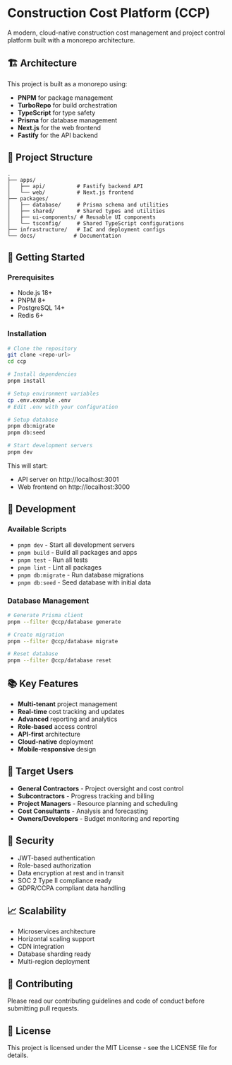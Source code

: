 # Construction Cost Platform (CCP)

A modern, cloud-native construction cost management and project control platform built with a monorepo architecture.

## 🏗️ Architecture

This project is built as a monorepo using:
- **PNPM** for package management
- **TurboRepo** for build orchestration
- **TypeScript** for type safety
- **Prisma** for database management
- **Next.js** for the web frontend
- **Fastify** for the API backend

## 📁 Project Structure

```
.
├── apps/
│   ├── api/          # Fastify backend API
│   └── web/          # Next.js frontend
├── packages/
│   ├── database/     # Prisma schema and utilities
│   ├── shared/       # Shared types and utilities
│   ├── ui-components/ # Reusable UI components
│   └── tsconfig/     # Shared TypeScript configurations
├── infrastructure/   # IaC and deployment configs
└── docs/            # Documentation
```

## 🚀 Getting Started

### Prerequisites

- Node.js 18+
- PNPM 8+
- PostgreSQL 14+
- Redis 6+

### Installation

```bash
# Clone the repository
git clone <repo-url>
cd ccp

# Install dependencies
pnpm install

# Setup environment variables
cp .env.example .env
# Edit .env with your configuration

# Setup database
pnpm db:migrate
pnpm db:seed

# Start development servers
pnpm dev
```

This will start:
- API server on http://localhost:3001
- Web frontend on http://localhost:3000

## 🔧 Development

### Available Scripts

- `pnpm dev` - Start all development servers
- `pnpm build` - Build all packages and apps
- `pnpm test` - Run all tests
- `pnpm lint` - Lint all packages
- `pnpm db:migrate` - Run database migrations
- `pnpm db:seed` - Seed database with initial data

### Database Management

```bash
# Generate Prisma client
pnpm --filter @ccp/database generate

# Create migration
pnpm --filter @ccp/database migrate

# Reset database
pnpm --filter @ccp/database reset
```

## 📚 Key Features

- **Multi-tenant** project management
- **Real-time** cost tracking and updates
- **Advanced** reporting and analytics
- **Role-based** access control
- **API-first** architecture
- **Cloud-native** deployment
- **Mobile-responsive** design

## 🏢 Target Users

- **General Contractors** - Project oversight and cost control
- **Subcontractors** - Progress tracking and billing
- **Project Managers** - Resource planning and scheduling
- **Cost Consultants** - Analysis and forecasting
- **Owners/Developers** - Budget monitoring and reporting

## 🔐 Security

- JWT-based authentication
- Role-based authorization
- Data encryption at rest and in transit
- SOC 2 Type II compliance ready
- GDPR/CCPA compliant data handling

## 📈 Scalability

- Microservices architecture
- Horizontal scaling support
- CDN integration
- Database sharding ready
- Multi-region deployment

## 🤝 Contributing

Please read our contributing guidelines and code of conduct before submitting pull requests.

## 📄 License

This project is licensed under the MIT License - see the LICENSE file for details.